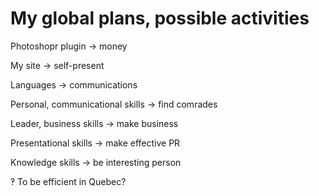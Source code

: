 # My global plans, possible activities

Photoshopr plugin → money

My site → self-present

Languages → communications

Personal, communicational skills → find comrades

Leader, business skills → make business 

Presentational skills → make effective PR

Knowledge skills → be interesting person

‽ To be efficient in Quebec?




